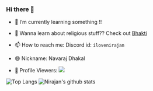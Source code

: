 ### Hi there 👋



- 🌱 I’m currently learning something !!
- 💬 Wanna learn about religious stuff?? Check out [Bhakti](https://www.jagatgururampalji.org/)
- 📫 How to reach me: Discord id: `ilovenirajan`
- 😄 Nickname: Navaraj Dhakal <br>

- 👀 Profile Viewers: ![](https://komarev.com/ghpvc/?username=nirajandata&label=PROFILE+VIEWS)<br>

![Top Langs](https://github-readme-stats.vercel.app/api/top-langs/?username=nirajandata&show_icons=true&theme=radical)
![Nirajan's github stats](https://github-readme-stats.vercel.app/api?username=nirajandata&show_icons=true&theme=radical) 



